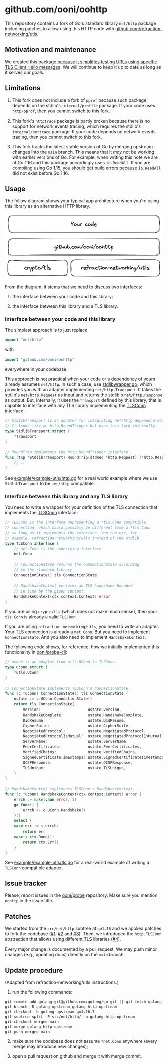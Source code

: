 # github.com/ooni/oohttp

This repository contains a fork of Go's standard library `net/http`
package including patches to allow using this HTTP code with
[github.com/refraction-networking/utls](
https://github.com/refraction-networking/utls).

## Motivation and maintenance

We created this package [because it simplifies testing URLs using
specific TLS Client Hello messages](https://github.com/ooni/probe/issues/1731). We
will continue to keep it up to date as long as it serves our goals.

## Limitations

1. This fork does not include a fork of `pprof` because such package
depends on the stdlib's `internal/profile` package. If your code uses
`http/pprof`, then you cannot switch to this fork.

2. This fork's `httptrace` package is partly broken because there
is no support for network events tracing, which requires the stdlib's
`internal/nettrace` package. If your code depends on network events
tracing, then you cannot switch to this fork.

3. This fork tracks the latest stable version of Go by merging
upstream changes into the `main` branch. This means that it _may_
not be working with earlier versions of Go. For example, when
writing this note we are at Go 1.16 and this package accordingly
uses `io.ReadAll`. If you are compiling using Go 1.15, you should
get build errors because `io.ReadAll` did not exist before Go 1.16.

## Usage

The follow diagram shows your typical app architecture when you're
using this library as an alternative HTTP library.

![architecture](oohttp.png)

From the diagram, it stems that we need to discuss two interfaces:

1. the interface between your code and this library;

2. the interface between this library and a TLS library.

### Interface between your code and this library

The simplest approach is to just replace

```Go
import "net/http"
```

with

```Go
import "github.com/ooni/oohttp"
```

everywhere in your codebase.

This approach is not practical when your code or a dependency of yours
already assumes `net/http`. In such a case, use
[stdlibwrapper.go](stdlibwrapper.go),
which provides you with an adapter implementing `net/http.Transport`. It
takes the stdlib's `net/http.Request` as input and returns the stdlib's
`net/http.Response` as output. But, internally, it uses the `Transport` defined
by this library, that is capable to interface with any TLS library
implementing the [TLSConn](tlsconn.go) interface:

```Go
// StdlibTransport is an adapter for integrating net/http dependend code.
// It looks like an http.RoundTripper but uses this fork internally.
type StdlibTransport struct {
	*Transport
}

// RoundTrip implements the http.RoundTripper interface.
func (txp *StdlibTransport) RoundTrip(stdReq *http.Request) (*http.Response, error) {
	// ...
}
```

See [example/example-utls/http.go](example/example-utls/http.go) for a real
world example where we use `StdlibTransport` to be `net/http` compatible.

### Interface between this library and any TLS library

You need to write a wrapper for your definition of the TLS connection that
implements the [TLSConn](tlsconn.go) interface:

```Go
// TLSConn is the interface representing a *tls.Conn compatible
// connection, which could possibly be different from a *tls.Conn
// as long as it implements the interface. You can use, for
// example, refraction-networking/utls instead of the stdlib.
type TLSConn interface {
	// net.Conn is the underlying interface
	net.Conn

	// ConnectionState returns the ConnectionState according
	// to the standard library.
	ConnectionState() tls.ConnectionState

	// HandshakeContext performs an TLS handshake bounded
	// in time by the given context.
	HandshakeContext(ctx context.Context) error
}
```

If you are using `crypto/tls` (which does not make much sense), then
your `tls.Conn` is already a valid `TLSConn`.

If you are using `refraction-networking/utls`, you need to write an
adapter. Your TLS connection is
already a `net.Conn`. But you need to implement `ConnectionState`. And
you also need to implement `HandshakeContext`.

The following code shows, for reference, how we initially implemented
this functionality in [ooni/probe-cli](https://github.com/ooni/probe-cli):

```Go
// uconn is an adapter from utls.UConn to TLSConn.
type uconn struct {
	*utls.UConn
}

// ConnectionState implements TLSConn's ConnectionState.
func (c *uconn) ConnectionState() tls.ConnectionState {
	ustate := c.UConn.ConnectionState()
	return tls.ConnectionState{
		Version:                     ustate.Version,
		HandshakeComplete:           ustate.HandshakeComplete,
		DidResume:                   ustate.DidResume,
		CipherSuite:                 ustate.CipherSuite,
		NegotiatedProtocol:          ustate.NegotiatedProtocol,
		NegotiatedProtocolIsMutual:  ustate.NegotiatedProtocolIsMutual,
		ServerName:                  ustate.ServerName,
		PeerCertificates:            ustate.PeerCertificates,
		VerifiedChains:              ustate.VerifiedChains,
		SignedCertificateTimestamps: ustate.SignedCertificateTimestamps,
		OCSPResponse:                ustate.OCSPResponse,
		TLSUnique:                   ustate.TLSUnique,
	}
}

// HandshakeContext implements TLSConn's HandshakeContext.
func (c *uconn) HandshakeContext(ctx context.Context) error {
	errch := make(chan error, 1)
	go func() {
		errch <- c.UConn.Handshake()
	}()
	select {
	case err := <-errch:
		return err
	case <-ctx.Done():
		return ctx.Err()
	}
}
```

See [example/example-utls/tls.go](example/example-utls/tls.go) for a real-world
example of writing a `TLSConn` compatible adapter.

## Issue tracker

Please, report issues in the [ooni/probe](https://github.com/ooni/probe)
repository. Make sure you mention `oohttp` in the issue title.

## Patches

We started from the `src/net/http` subtree at `go1.16` and we
applied patches to fork the codebase ([#1](https://github.com/ooni/oohttp/pull/1),
[#2](https://github.com/ooni/oohttp/pull/2) and [#3](
https://github.com/ooni/oohttp/pull/3)). Then, we introduced
the `http.TLSConn` abstraction that allows using different TLS
libraries ([#4](https://github.com/ooni/oohttp/pull/4)).

Every major change is documented by a pull request. We may push
minor changes (e.g., updating docs) directly on the `main` branch.

## Update procedure

(Adapted from refraction-networking/utls instructions.)

1. run the following commands:

```
git remote add golang git@github.com:golang/go.git || git fetch golang
git branch -D golang-upstream golang-http-upstream
git checkout -b golang-upstream go1.16.7
git subtree split -P src/net/http/ -b golang-http-upstream
git checkout merged-main
git merge golang-http-upstream
git push merged-main
```

2. make sure the codebase does not assume `*net.Conn` anywhere (every
merge may introduce new changes);

3. open a pull request on github and merge it with merge commit.
